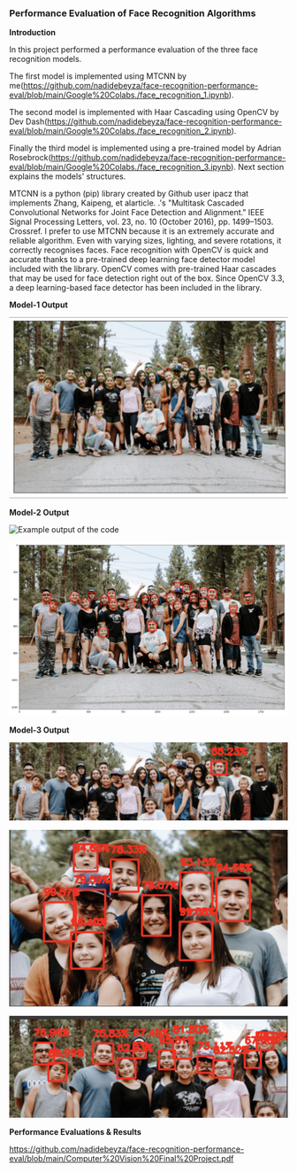 ### Performance Evaluation of Face Recognition Algorithms

**Introduction**

In this project performed a performance evaluation of the three face recognition models. 

The first model is implemented using MTCNN by me(https://github.com/nadidebeyza/face-recognition-performance-eval/blob/main/Google%20Colabs./face_recognition_1.ipynb). 

The second model is implemented with Haar Cascading using OpenCV by Dev Dash(https://github.com/nadidebeyza/face-recognition-performance-eval/blob/main/Google%20Colabs./face_recognition_2.ipynb). 

Finally the third model is implemented using a pre-trained model by Adrian Rosebrock(https://github.com/nadidebeyza/face-recognition-performance-eval/blob/main/Google%20Colabs./face_recognition_3.ipynb). Next section explains the models' structures.

MTCNN is a python (pip) library created by Github user ipacz that implements Zhang, Kaipeng, et alarticle. .'s "Multitask Cascaded Convolutional Networks for Joint Face Detection and Alignment." IEEE Signal Processing Letters, vol. 23, no. 10 (October 2016), pp. 1499–1503. Crossref. I prefer to use MTCNN because it is an extremely accurate and reliable algorithm. Even with varying sizes, lighting, and severe rotations, it correctly recognises faces. Face recognition with OpenCV is quick and accurate thanks to a pre-trained deep learning face detector model included with the library. OpenCV comes with pre-trained Haar cascades that may be used for face detection right out of the box. Since OpenCV 3.3, a deep learning-based face detector has been included in the library.

**Model-1 Output**

![Example output of the code](https://github.com/nadidebeyza/face-recognition-performance-eval/blob/main/Output/1.png "Example output of the code")

**Model-2 Output**

![Example output of the code](https://github.com/nadidebeyza/face-recognition-performance-eval/blob/main/Output/2.png "Example output of the code")

![Example output of the code](https://github.com/nadidebeyza/face-recognition-performance-eval/blob/main/Output/2.2.png "Example output of the code")

**Model-3 Output**

![Example output of the code](https://github.com/nadidebeyza/face-recognition-performance-eval/blob/main/Output/3.png "Example output of the code")

![Example output of the code](https://github.com/nadidebeyza/face-recognition-performance-eval/blob/main/Output/3.2.png "Example output of the code")

![Example output of the code](https://github.com/nadidebeyza/face-recognition-performance-eval/blob/main/Output/3.3.png "Example output of the code")


**Performance Evaluations & Results**

https://github.com/nadidebeyza/face-recognition-performance-eval/blob/main/Computer%20Vision%20Final%20Project.pdf

